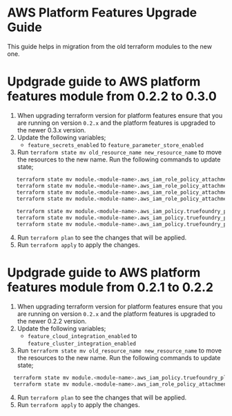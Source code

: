 # AWS Platform Features Upgrade Guide
This guide helps in migration from the old terraform modules to the new one.

# Updgrade guide to AWS platform features module from 0.2.2 to 0.3.0
1. When upgrading terraform version for platform features ensure that you are running on version `0.2.x` and the platform features is upgraded to the newer 0.3.x version.
2. Update the following variables;
   - `feature_secrets_enabled` to `feature_parameter_store_enabled`
3. Run `terraform state mv old_resource_name new_resource_name` to move the resources to the new name. Run the following commands to update state;
```bash
   terraform state mv module.<module-name>.aws_iam_role_policy_attachment.truefoundry_platform_user_ecr_policy_attachment module.<module-name>.aws_iam_role_policy_attachment.truefoundry_platform_ecr_policy_attachment
   terraform state mv module.<module-name>.aws_iam_role_policy_attachment.truefoundry_platform_user_ssm_policy_attachment module.<module-name>.aws_iam_role_policy_attachment.truefoundry_platform_parameter_store_policy_attachment
   terraform state mv module.<module-name>.aws_iam_role_policy_attachment.truefoundry_platform_user_cluster_integration_policy_attachment module.<module-name>.aws_iam_role_policy_attachment.truefoundry_platform_cluster_integration_policy_attachment
   terraform state mv module.<module-name>.aws_iam_role_policy_attachment.truefoundry_platform_user_s3_policy_attachment module.<module-name>.aws_iam_role_policy_attachment.truefoundry_platform_s3_policy_attachment
   
   terraform state mv module.<module-name>.aws_iam_policy.truefoundry_platform_feature_user_ecr_policy module.<module-name>.aws_iam_policy.truefoundry_platform_feature_ecr_policy
   terraform state mv module.<module-name>.aws_iam_policy.truefoundry_platform_feature_user_ssm_policy module.<module-name>.aws_iam_policy.truefoundry_platform_feature_parameter_store_policy
   terraform state mv module.<module-name>.aws_iam_policy.truefoundry_platform_feature_user_s3_policy module.<module-name>.aws_iam_policy.truefoundry_platform_feature_s3_policy
```
4. Run `terraform plan` to see the changes that will be applied. 
5. Run `terraform apply` to apply the changes.


# Updgrade guide to AWS platform features module from 0.2.1 to 0.2.2
1. When upgrading terraform version for platform features ensure that you are running on version `0.2.x` and the platform features is upgraded to the newer 0.2.2 version.
2. Update the following variables;
   - `feature_cloud_integration_enabled` to `feature_cluster_integration_enabled`
3. Run `terraform state mv old_resource_name new_resource_name` to move the resources to the new name. Run the following commands to update state;
```bash
  terraform state mv module.<module-name>.aws_iam_policy.truefoundry_platform_feature_cloud_integration_policy module.<module-name>.aws_iam_policy.truefoundry_platform_feature_cluster_integration_policy
  terraform state mv module.<module-name>.aws_iam_role_policy_attachment.truefoundry_platform_user_cloud_integration_policy_attachment module.<module-name>.aws_iam_role_policy_attachment.truefoundry_platform_user_cluster_integration_policy_attachment
```
4. Run `terraform plan` to see the changes that will be applied.
5. Run `terraform apply` to apply the changes.
